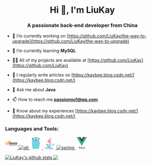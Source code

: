 <h1 align="center">Hi 👋, I'm LiuKay</h1>
<h3 align="center">A passionate back-end developer from China</h3>

- 🔭 I’m currently working on [https://github.com/LiuKay/the-way-to-upgrade](https://github.com/LiuKay/the-way-to-upgrade)

- 🌱 I’m currently learning **MySQL**

- 👨‍💻 All of my projects are available at [https://github.com/LiuKay](https://github.com/LiuKay)

- 📝 I regularly write articles on [https://kaybee.blog.csdn.net/](https://kaybee.blog.csdn.net/)

- 💬 Ask me about **Java**

- 📫 How to reach me **passionno1@qq.com**

- 📄 Know about my experiences [https://kaybee.blog.csdn.net/](https://kaybee.blog.csdn.net/)


<h3 align="left">Languages and Tools:</h3>
<p align="left"> <a href="https://aws.amazon.com" target="_blank"> <img src="https://raw.githubusercontent.com/devicons/devicon/master/icons/amazonwebservices/amazonwebservices-original-wordmark.svg" alt="aws" width="40" height="40"/> </a> <a href="https://git-scm.com/" target="_blank"> <img src="https://www.vectorlogo.zone/logos/git-scm/git-scm-icon.svg" alt="git" width="40" height="40"/> </a> <a href="https://golang.org" target="_blank"> <img src="https://raw.githubusercontent.com/devicons/devicon/master/icons/go/go-original.svg" alt="go" width="40" height="40"/> </a> <a href="https://www.java.com" target="_blank"> <img src="https://raw.githubusercontent.com/devicons/devicon/master/icons/java/java-original.svg" alt="java" width="40" height="40"/> </a> <a href="https://spring.io/" target="_blank"> <img src="https://www.vectorlogo.zone/logos/springio/springio-icon.svg" alt="spring" width="40" height="40"/> </a> <a href="https://vuejs.org/" target="_blank"> <img src="https://raw.githubusercontent.com/devicons/devicon/master/icons/vuejs/vuejs-original-wordmark.svg" alt="vuejs" width="40" height="40"/> </a> </p>

<a href="https://github.com/LiuKay">
  <img align="center" src="https://github-readme-stats.vercel.app/api?username=liukay&show_icons=true&include_all_commits=true&theme=material-palenight" alt="LiuKay's github stats" />
</a>
<a href="https://github.com/LiuKay">
  <img align="center" src="https://github-readme-stats.vercel.app/api/top-langs/?username=liukay&layout=compact&theme=material-palenight" />
</a>

